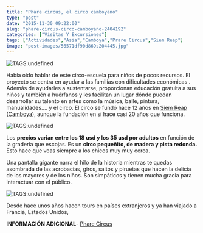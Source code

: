 ```yaml
---
title: "Phare circus, el circo camboyano"
type: "post"
date: "2015-11-30 09:22:00"
slug: "phare-circus-circo-camboyano-2404192"
categories: ["Visitas Y Excursiones"]
tags: ["Actividades","Asia","Camboya","Prare Circus","Siem Reap"]
image: "post-images/56571df90d869s204445.jpg"
---
```


![ TAGS:undefined](post-images/56571df90d869s204445.jpg "Phare Circus")  
  
Había oido hablar de este circo-escuela para niños de pocos recursos. El proyecto se centra en ayudar a las familias con dificultades económicas . Además de ayudarles a sustentarse, proporcionan educación gratuita a sus niños y también a huérfanos y les facilitan un lugar dónde puedan desarrollar su talento en artes como la música, baile, pintura, manualidades.... y el circo. El circo se fundó hace 12 años en [Siem Reap](http://www.missviajes.com/siem-reap-templos-angkor-2403658) ([Camboya](http://www.missviajes.com/camboya-secretos-siem-reap-25273)), aunque la fundación en sí hace casi 20 años que funciona.  
  
![ TAGS:undefined](post-images/56571dbaeac6es39273.jpg)  
  
Los **precios varian entre los 18 usd y los 35 usd por adultos** en función de la gradería que escojas. Es un **circo pequeñito, de madera y pista redonda.** Esto hace que veas siempre a los chicos muy muy cerca.  
  
Una pantalla gigante narra el hilo de la historia mientras te quedas asombrada de las acrobacias, giros, saltos y piruetas que hacen la delicia de los mayores y de los niños. Son simpáticos y tienen mucha gracia para interactuar con el público.  
  
![ TAGS:undefined](post-images/56571dbc00811s134967.jpg)  
  
Desde hace unos años hacen tours en países extranjeros y ya han viajado a Francia, Estados Unidos,  
  
**INFORMACIÓN ADICIONAL**- [Phare Circus](http://pharecambodiancircus.org/)